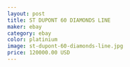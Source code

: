 ```yaml
---
layout: post
title: ST DUPONT 60 DIAMONDS LINE
maker: ebay
category: ebay
color: platinium
image: st-dupont-60-diamonds-line.jpg
price: 120000.00 USD
---
```

